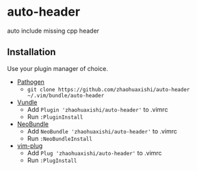 # auto-header

auto include missing cpp header

## Installation

Use your plugin manager of choice.

- [Pathogen](https://github.com/tpope/vim-pathogen)
  - `git clone https://github.com/zhaohuaxishi/auto-header ~/.vim/bundle/auto-header`
- [Vundle](https://github.com/gmarik/vundle)
  - Add `Plugin 'zhaohuaxishi/auto-header'` to .vimrc
  - Run `:PluginInstall`
- [NeoBundle](https://github.com/Shougo/neobundle.vim)
  - Add `NeoBundle 'zhaohuaxishi/auto-header'` to .vimrc
  - Run `:NeoBundleInstall`
- [vim-plug](https://github.com/junegunn/vim-plug)
  - Add `Plug 'zhaohuaxishi/auto-header'` to .vimrc
  - Run `:PlugInstall`
